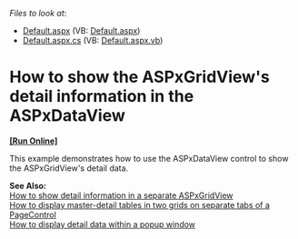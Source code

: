 <!-- default file list -->
*Files to look at*:

* [Default.aspx](./CS/WebSite/Default.aspx) (VB: [Default.aspx](./VB/WebSite/Default.aspx))
* [Default.aspx.cs](./CS/WebSite/Default.aspx.cs) (VB: [Default.aspx.vb](./VB/WebSite/Default.aspx.vb))
<!-- default file list end -->
# How to show the ASPxGridView's detail information in the ASPxDataView
<!-- run online -->
**[[Run Online]](https://codecentral.devexpress.com/e2529/)**
<!-- run online end -->


<p>This example demonstrates how to use the ASPxDataView control to show the ASPxGridView's detail data.</p><p><strong>See Also:</strong><br />
<a href="https://www.devexpress.com/Support/Center/p/E70">How to show detail information in a separate ASPxGridView</a><br />
<a href="https://www.devexpress.com/Support/Center/p/E1285">How to display master-detail tables in two grids on separate tabs of a PageControl</a><br />
<a href="https://www.devexpress.com/Support/Center/p/E2193">How to display detail data within a popup window</a></p>

<br/>


